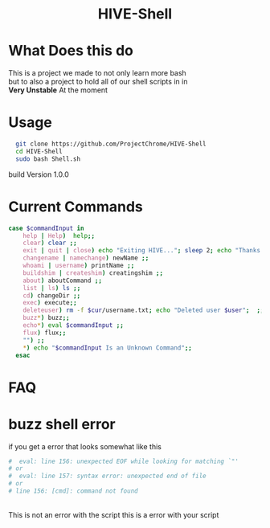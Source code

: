 <h1 align="center">HIVE-Shell</h1>

# What Does this do
  This is a project we made to not only learn more bash<br>
  but to also a project to hold all of our shell scripts in in<br>
**Very Unstable** At the moment

# Usage

```bash
  git clone https://github.com/ProjectChrome/HIVE-Shell
  cd HIVE-Shell
  sudo bash Shell.sh
```

build Version 1.0.0

# Current Commands
```bash
case $commandInput in
    help | Help)  help;;
    clear) clear ;;
    exit | quit | close) echo "Exiting HIVE..."; sleep 2; echo "Thanks for using HIVE"; echo "Made By Wave Demure"; exit ;;
    changename | namechange) newName ;;
    whoami | username) printName ;;
    buildshim | createshim) creatingshim ;;
    about) aboutCommand ;;
    list | ls) ls ;;
    cd) changeDir ;;
    exec) execute;;
    deleteuser) rm -f $cur/username.txt; echo "Deleted user $user";  ;;
    buzz*) buzz;;
    echo*) eval $commandInput ;;
    flux) flux;;
    "") ;;
    *) echo "$commandInput Is an Unknown Command";;
  esac
```

# FAQ

# buzz shell error

if you get a error that looks somewhat like this<br>
```bash
#  eval: line 156: unexpected EOF while looking for matching `"'
# or
#  eval: line 157: syntax error: unexpected end of file
# or
# line 156: [cmd]: command not found
```
<br> This is not an error with the script this is a error with your script
